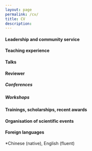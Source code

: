 ```yaml
---
layout: page
permalink: /cv/
title: CV
description: 
---
```


#### Leadership and community service


#### Teaching experience


#### Talks


#### Reviewer

##### Conferences

##### Workshops


#### Trainings, scholarships, recent awards

#### Organisation of scientific events


#### Foreign languages

*Chinese (native), English (fluent)
